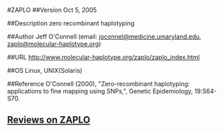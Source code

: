 #ZAPLO
##Version
Oct 5, 2005

##Description
zero recombinant haplotyping

##Author
Jeff O'Connell (email: joconnel@medicine.umaryland.edu, zaplo@molecular-haplotype.org)

##URL
http://www.molecular-haplotype.org/zaplo/zaplo_index.html

##OS
Linux, UNIX(Solaris)

##Reference
O'Connell (2000), "Zero-recombinant haplotyping: applications to fine mapping using SNPs,", Genetic Epidemiology, 19:S64-S70.


## [Reviews on ZAPLO](https://github.com/gaow/genetic-analysis-software/issues/612)